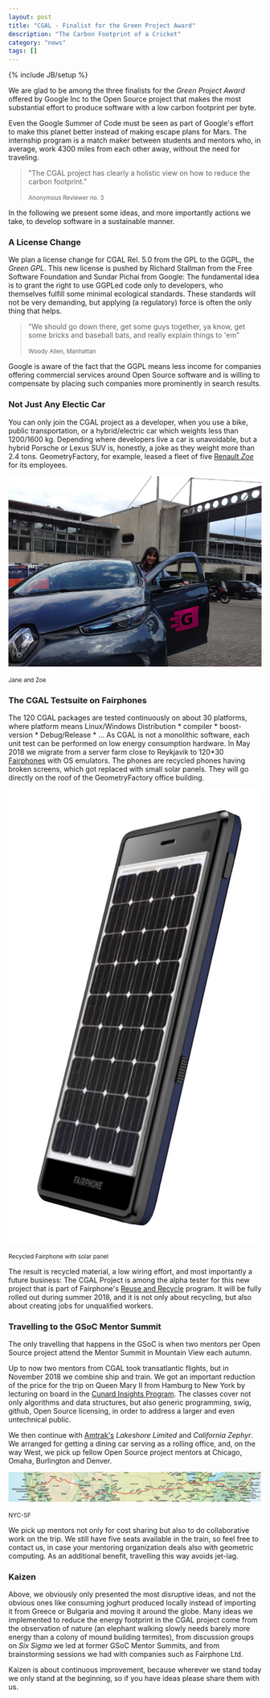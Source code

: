 ```yaml
---
layout: post
title: "CGAL - Finalist for the Green Project Award"
description: "The Carbon Footprint of a Cricket"
category: "news"
tags: []
---
```

{% include JB/setup %}



<p>We are glad to be among the three finalists for the <em>Green Project Award</em> offered
by Google Inc to the Open Source project that makes the most substantial effort
to produce software with a low carbon footprint per byte.</p>

<p>Even the Google Summer of Code must be seen as part of Google's effort to make this
planet better instead of making escape plans for Mars. The internship program
is a match maker between students and mentors who, in average, work 4300 miles
from each other away, without the need for traveling.</p>


<blockquote>
<p>"The CGAL project has clearly a holistic view on how to reduce the carbon footprint."</p>

 <p><small>Anonymous Reviewer no. 3</small></p>
</blockquote>

In the following we present some ideas, and more importantly actions we take, to
develop software in a sustainable manner.


<h3>A License Change</h3>

<p>We plan a license change for CGAL Rel. 5.0 from the GPL to the GGPL, the <em>Green GPL</em>.
This new license is pushed by Richard Stallman from the Free Software
Foundation and Sundar Pichai from Google: The fundamental idea is to
grant the right to use GGPLed code only to developers, who themselves fulfill
some minimal ecological standards. These standards will not be very demanding, but
applying (a regulatory) force is often the only thing that helps.</p>

<blockquote>
<p>"We should go down there, get some guys together, ya know, get some bricks and baseball bats, 
and really explain things to 'em"</p>
 <p><small>Woody Allen, Manhattan</small></p>
</blockquote>

<p>Google is aware of the fact that the GGPL means less income for companies
offering commercial services around Open Source software and is willing to
compensate by placing such companies more prominently in search results.</p>


<h3>Not Just Any Electic Car</h3>

<p>You can only join the CGAL project as a developer, when you use
a bike, public transportation, or a hybrid/electric car which
weights less than 1200/1600 kg. Depending where developers live
a car is unavoidable, but a hybrid Porsche or Lexus SUV
is, honestly, a joke as they weight more than 2.4 tons. GeometryFactory, for example,
leased a fleet of five <a href="https://www.renault.fr/vehicules/vehicules-electriques/zoe/versions.html">Renault <em>Zoe</em></a> for its employees.</p>

![](/images/zoe.png)
<p><small>Jane and Zoe</small></p>

<h3>The CGAL Testsuite on Fairphones</h3>

<p>The 120 CGAL packages are tested continuously on about 30 platforms, where platform
means Linux/Windows Distribution * compiler * boost-version * Debug/Release * ...
As CGAL is not a monolithic software, each unit test can be performed
on low energy consumption hardware. In May 2018 we migrate from a server
farm close to Reykjavik to 120*30 <a href="https://www.fairphone.com/en/">Fairphones</a>
with OS emulators. The phones are recycled phones having broken screens, which got
replaced with small solar panels. They will go directly on the roof of the GeometryFactory
office building.</p>

![](/images/fairphone.jpg)
<p><small>Recycled Fairphone with solar panel</small></p>

<p>The result is recycled material, a low wiring effort, and
most importantly a future business: The CGAL Project is among the alpha tester for
this new project that is part of Fairphone's
<a href="https://www.fairphone.com/en/our-goals/recycling/">Reuse and Recycle</a>
program. It will be fully rolled out during summer 2018, and it is not only
about recycling, but also about creating jobs for unqualified workers.
</p>


<h3>Travelling to the GSoC Mentor Summit</h3>

<p>The only travelling that happens in the GSoC is when two mentors per
Open Source project attend the Mentor Summit in Mountain View each autumn.</p>

<p>Up to now two mentors from CGAL took transatlantic flights, but in November 2018
we combine ship and train. We got an important reduction
of the price for the trip on Queen Mary II from Hamburg to New York by
lecturing on board in the
<a href="https://www.cunardline.ch/en/destinations/regions/transatlantic">Cunard Insights Program</a>.
The classes cover not only algorithms and data structures, but also generic programming,
swig, github, Open Source licensing, in order to address a larger and even untechnical public.</p>

<p>We then continue with
<a href="https://www.seat61.com/UnitedStates.htm#Long%20distance%20trains%20in%20the%20east">
Amtrak's</a>  <em>Lakeshore Limited</em> and <em>California Zephyr</em>. We arranged for getting a dining car
serving as a rolling office, and, on the way West, we pick
up fellow Open Source project mentors at Chicago, Omaha, Burlington and Denver.

![](/images/amtrak.png)
<p><small>NYC-SF</small></p>

<p>We pick up mentors not only for cost sharing but also to do collaborative work on the trip.
We still have five seats available in the train, so feel free to contact us,
in case your mentoring organization deals also with geometric computing.
As an additional benefit, travelling this way avoids jet-lag.</p>

<h3>Kaizen</h3>

<p>Above, we obviously only presented the most disruptive ideas, and not
the obvious ones like consuming joghurt produced locally instead of importing
it from Greece or Bulgaria and moving it around the globe. Many ideas we implemented
to reduce the energy footprint in the CGAL project come from the observation of nature (an elephant
walking slowly needs barely more energy than a colony of mound building termites),
from discussion groups on <em>Six Sigma</em> we led at former GSoC Mentor Summits,
and from brainstorming sessions we had with companies such as Fairphone Ltd.</p>

<p>Kaizen is about continuous improvement, because wherever we stand today
we only stand at the beginning, so if you have ideas please share them with us.</p>

